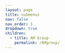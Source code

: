 ```yaml
---
layout: page
title: submenus
nav: false
nav_order: 1
dropdown: true
children:
  - title: AM Group
    permalink: /AMgroup/
---
```


<!-- Add info about Arcila-Maya Group. Ver página de Stephen Mckean lab-->